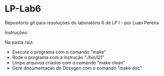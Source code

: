 # LP-Lab6
Repositório git para resoluções do laboratório 6 de LP I - por Luan Pereira

Instruções:

Na pasta raiz:
- Execute o programa com o comando "make"
- Rode o programa com a instrução "./bin/Q1"
- Limpe arquivos criados com o comando "make clean"
- Gere documentação do Doxygen com o comando "make doc"
